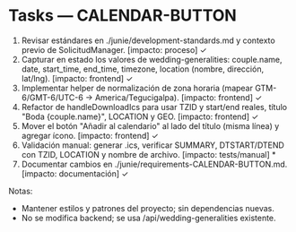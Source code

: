 # Tasks — CALENDAR-BUTTON

1. Revisar estándares en ./junie/development-standards.md y contexto previo de SolicitudManager. [impacto: proceso] ✓
2. Capturar en estado los valores de wedding-generalities: couple.name, date, start_time, end_time, timezone, location (nombre, dirección, lat/lng). [impacto: frontend] ✓
3. Implementar helper de normalización de zona horaria (mapear GTM-6/GMT-6/UTC-6 → America/Tegucigalpa). [impacto: frontend] ✓
4. Refactor de handleDownloadIcs para usar TZID y start/end reales, título "Boda {couple.name}", LOCATION y GEO. [impacto: frontend] ✓
5. Mover el botón "Añadir al calendario" al lado del título (misma línea) y agregar ícono. [impacto: frontend] ✓
6. Validación manual: generar .ics, verificar SUMMARY, DTSTART/DTEND con TZID, LOCATION y nombre de archivo. [impacto: tests/manual] *
7. Documentar cambios en ./junie/requirements-CALENDAR-BUTTON.md. [impacto: documentación] ✓

Notas:
- Mantener estilos y patrones del proyecto; sin dependencias nuevas.
- No se modifica backend; se usa /api/wedding-generalities existente.